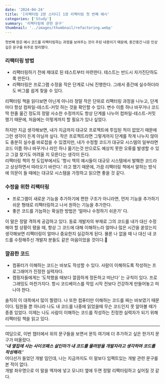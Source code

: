 ```yaml
---
date: '2024-04-24'
title: '[리팩터링 2판 스터디] 1장 리팩터링 첫 번째 예시'
categories: ['Study']
summary: '리팩터링에 관한 문구'
thumbnail: '../images/thumbnail/refactoring.webp'
---
```


<small>첫번째 장은 예시 코드를 리팩터링하는 과정을 보여주는 것이 주된 내용이기 때문에, 중간중간 나온 인상깊은 문구를 위주로 정리했다.</small>

### 리팩터링 방법

- 리팩터링하기 전에 제대로 된 테스트부터 마련한다. 테스트는 반드시 자가진단하도록 만든다.
- 리팩터링은 프로그램 수정을 작은 단계로 나눠 진행한다. 그래서 중간에 실수하더라도 버그를 쉽게 찾을 수 있다.

리팩터링 책을 읽다보면 아닌게 아니라 정말 작은 단위로 리팩터링 과정을 나누고, 단계마다 항상 컴파일-테스트-커밋 하는 것을 확인할 수 있다. 변수 이름 하나 바꾸거나 코드 딱 한줄 옮긴 정도의 정말 사소한 수정까지도 항상 단계를 나누어 컴파일-테스트-커밋 했기 때문에, 처음에는 이렇게까지 할 필요가 있나 싶었다.

하지만 지금 생각해보면, 내가 지금까지 대규모 프로젝트에 투입된 적이 없었기 때문에 그런 생각이 든게 아닐까 싶다. 작은 프로젝트라면 그렇게까지 단계를 작게 나누지 않아도 충분히 실수를 바로잡을 수 있겠지만, 내가 수정할 코드가 대규모 시스템의 일부라면 코드 이름 하나 바꾸거나 라인 하나 옮기는것 만으로도 예상치 못한 오류를 발생할 수 있고 그걸 찾기도 어려울 지 모른다는 생각이 든다.   
리팩터링 책의 첫 도입부에서도 '항시 책의 예시들이 대규모 시스템에서 발췌한 코드라고 상상하면서 따라오기 바란다.' 라고 했기 때문에, 가끔 리팩터링 책에서 말하는 방식에 의문이 들 때에는 대규모 시스템을 가정하고 읽으면 좋을 것 같다.

### 수정을 위한 리팩터링

- 프로그램이 새로운 기능을 추가하기에 편한 구조가 아니라면, 먼저 기능을 추가하기 쉬운 형태로 리팩터링하고 나서 원하는 기능을 추가한다.
- 좋은 코드를 가늠하는 확실한 방법은 ‘얼마나 수정하기 쉬운가’ 다.

이 말은 정말 격하게 공감하고 있다. 동료 개발자의 부재로 그의 코드를 내가 대신 수정해야 할 상황이 됐을 때, 항상 그 코드에 대해 이해하느라 얼마나 많은 시간을 쏟았는지 생각해보면 리팩터링이 얼마나 중요한지 실감하게 된다. 물론 나 없을 때 나 대신 내 코드를 수정해주신 개발자 분들도 같은 마음이었을 것이다.🥲

### 깔끔한 코드

- 컴퓨터가 이해하는 코드는 바보도 작성할 수 있다. 사람이 이해하도록 작성하는 프로그래머가 진정한 실력자다.
- 캠핑자들에게는 ‘도착했을 때보다 깔끔하게 정돈하고 떠난다’ 는 규칙이 있다. 프로그래밍도 마찬가지다. 항시 코드베이스를 작업 시작 전보다 건강하게 만들어놓고 떠나야 한다.

솔직히 이 대목에서 많이 찔렸다. 나 또한 컴퓨터만 이해하는 코드를 짜는 바보였기 때문이다. 팀원들 뿐 아니라 나도 내 코드를 나중에 읽었을때 무슨 코드인지 못 알아볼 때가 종종 있었다. 이제는 나도 사람이 이해하는 코드를 작성하는 진정한 실력자가 되기 위해 리팩터링 책을 읽고 있다.

---

여담으로, 이번 챕터에서 위의 문구들을 보면서 문득 여기에 더 추가하고 싶은 한가지 문구가 떠올랐다.   
**_'내 옆집에 사는 사이코패스 살인마가 내 코드를 물려받을 개발자라고 생각하며 코드를 작성해라.'_**   
어디선가 들었던 개발 밈인데, 나는 지금까지도 이 말보다 임팩트있는 개발 관련 문구를 본 적이 없다.   
개발 좌우명으로 이 말을 액자에 넣고 모니터 옆에 두면 정말 리팩터링하고 싶어질 것 같다.
